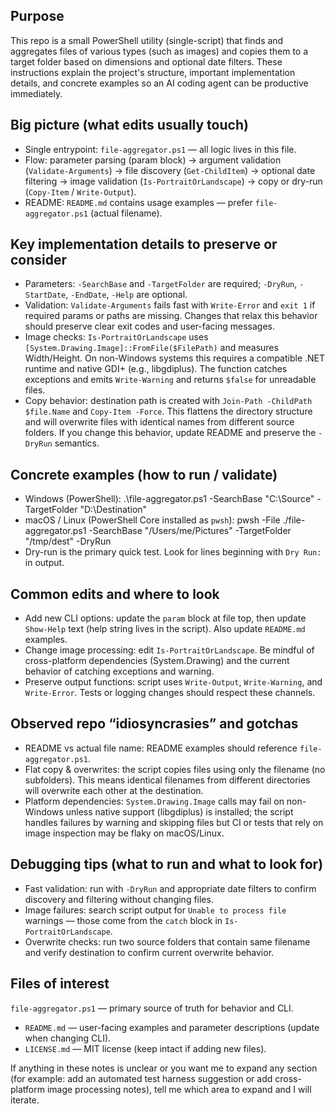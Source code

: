 ## Purpose

This repo is a small PowerShell utility (single-script) that finds and aggregates files of various types (such as images) and copies them to a target folder based on dimensions and optional date filters. These instructions explain the project's structure, important implementation details, and concrete examples so an AI coding agent can be productive immediately.

## Big picture (what edits usually touch)
- Single entrypoint: `file-aggregator.ps1` — all logic lives in this file.
- Flow: parameter parsing (param block) → argument validation (`Validate-Arguments`) → file discovery (`Get-ChildItem`) → optional date filtering → image validation (`Is-PortraitOrLandscape`) → copy or dry-run (`Copy-Item` / `Write-Output`).
- README: `README.md` contains usage examples — prefer `file-aggregator.ps1` (actual filename).

## Key implementation details to preserve or consider
- Parameters: `-SearchBase` and `-TargetFolder` are required; `-DryRun`, `-StartDate`, `-EndDate`, `-Help` are optional.
- Validation: `Validate-Arguments` fails fast with `Write-Error` and `exit 1` if required params or paths are missing. Changes that relax this behavior should preserve clear exit codes and user-facing messages.
- Image checks: `Is-PortraitOrLandscape` uses `[System.Drawing.Image]::FromFile($FilePath)` and measures Width/Height. On non-Windows systems this requires a compatible .NET runtime and native GDI+ (e.g., libgdiplus). The function catches exceptions and emits `Write-Warning` and returns `$false` for unreadable files.
- Copy behavior: destination path is created with `Join-Path -ChildPath $file.Name` and `Copy-Item -Force`. This flattens the directory structure and will overwrite files with identical names from different source folders. If you change this behavior, update README and preserve the `-DryRun` semantics.

## Concrete examples (how to run / validate)
- Windows (PowerShell):
  .\file-aggregator.ps1 -SearchBase "C:\Source" -TargetFolder "D:\Destination"
- macOS / Linux (PowerShell Core installed as `pwsh`):
  pwsh -File ./file-aggregator.ps1 -SearchBase "/Users/me/Pictures" -TargetFolder "/tmp/dest" -DryRun
- Dry-run is the primary quick test. Look for lines beginning with `Dry Run:` in output.

## Common edits and where to look
- Add new CLI options: update the `param` block at file top, then update `Show-Help` text (help string lives in the script). Also update `README.md` examples.
- Change image processing: edit `Is-PortraitOrLandscape`. Be mindful of cross-platform dependencies (System.Drawing) and the current behavior of catching exceptions and warning.
- Preserve output functions: script uses `Write-Output`, `Write-Warning`, and `Write-Error`. Tests or logging changes should respect these channels.

## Observed repo “idiosyncrasies” and gotchas
- README vs actual file name: README examples should reference `file-aggregator.ps1`.
- Flat copy & overwrites: the script copies files using only the filename (no subfolders). This means identical filenames from different directories will overwrite each other at the destination.
- Platform dependencies: `System.Drawing.Image` calls may fail on non-Windows unless native support (libgdiplus) is installed; the script handles failures by warning and skipping files but CI or tests that rely on image inspection may be flaky on macOS/Linux.

## Debugging tips (what to run and what to look for)
- Fast validation: run with `-DryRun` and appropriate date filters to confirm discovery and filtering without changing files.
- Image failures: search script output for `Unable to process file` warnings — those come from the `catch` block in `Is-PortraitOrLandscape`.
- Overwrite checks: run two source folders that contain same filename and verify destination to confirm current overwrite behavior.

## Files of interest
`file-aggregator.ps1` — primary source of truth for behavior and CLI.
- `README.md` — user-facing examples and parameter descriptions (update when changing CLI).
- `LICENSE.md` — MIT license (keep intact if adding new files).

If anything in these notes is unclear or you want me to expand any section (for example: add an automated test harness suggestion or add cross-platform image processing notes), tell me which area to expand and I will iterate.
